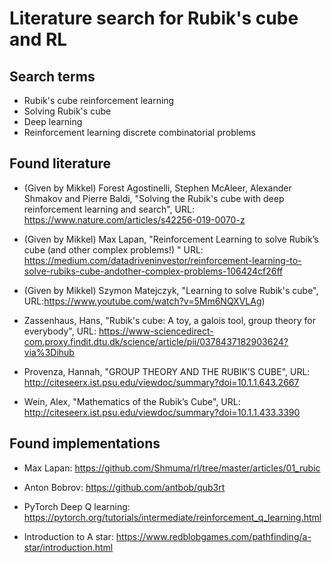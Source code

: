# Literature search for Rubik's cube and RL


## Search terms

* Rubik's cube reinforcement learning
* Solving Rubik's cube
* Deep learning 
* Reinforcement learning discrete combinatorial problems



## Found literature

* (Given by Mikkel) Forest Agostinelli, Stephen McAleer, Alexander Shmakov and Pierre Baldi, "Solving the Rubik's cube
with deep reinforcement learning and search", URL: https://www.nature.com/articles/s42256-019-0070-z

* (Given by Mikkel) Max Lapan, "Reinforcement Learning to solve Rubik’s cube (and other complex problems!) "
URL: https://medium.com/datadriveninvestor/reinforcement-learning-to-solve-rubiks-cube-andother-complex-problems-106424cf26ff

* (Given by Mikkel) Szymon Matejczyk, "Learning to solve Rubik's cube",
URL:https://www.youtube.com/watch?v=5Mm6NQXVLAg)

* Zassenhaus, Hans, "Rubik's cube: A toy, a galois tool, group theory for everybody", URL: https://www-sciencedirect-com.proxy.findit.dtu.dk/science/article/pii/0378437182903624?via%3Dihub

* Provenza, Hannah, "GROUP THEORY AND THE RUBIK’S CUBE", URL: http://citeseerx.ist.psu.edu/viewdoc/summary?doi=10.1.1.643.2667

* Wein, Alex, "Mathematics of the Rubik’s Cube", URL: http://citeseerx.ist.psu.edu/viewdoc/summary?doi=10.1.1.433.3390

## Found implementations

* Max Lapan: https://github.com/Shmuma/rl/tree/master/articles/01_rubic

* Anton Bobrov: https://github.com/antbob/qub3rt

* PyTorch Deep Q learning: https://pytorch.org/tutorials/intermediate/reinforcement_q_learning.html

* Introduction to A star: https://www.redblobgames.com/pathfinding/a-star/introduction.html
